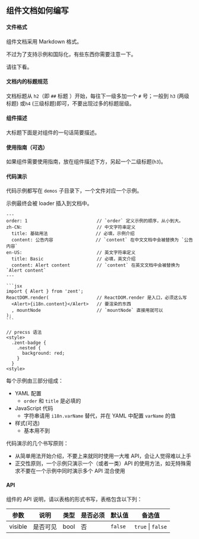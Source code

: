 ## 组件文档如何编写

#### 文件格式

组件文档采用 Markdown 格式。

不过为了支持示例和国际化，有些东西你需要注意一下。

请往下看。

#### 文档内的标题规范

文档标题从 `h2`（即 `##` 标题 ）开始，每往下一级多加一个 `#` 号；一般到 `h3` (两级标题) 或`h4` (三级标题)即可，不要出现过多的标题层级。

#### 组件描述

大标题下面是对组件的一句话简要描述。

#### 使用指南（可选）

如果组件需要使用指南，放在组件描述下方，另起一个二级标题(`h3`)。

#### 代码演示

代码示例都写在 `demos` 子目录下，一个文件对应一个示例。

示例最终会被 loader 插入到文档中。

    
    ---
    order: 1                          // `order` 定义示例的顺序，从小到大。
    zh-CN:                            // 中文字符串定义
      title: 基础用法                  // 必填，示例介绍
      content: 公告内容                // `content` 在中文文档中会被替换为 `公告内容`
    en-US:                            // 英文字符串定义
      title: Basic                    // 必填，英文介绍
      content: Alert content          // `content` 在英文文档中会被替换为 `Alert content`
    ---
    
    ```jsx
    import { Alert } from 'zent';
    ReactDOM.render(                  // ReactDOM.render 是入口，必须这么写
      <Alert>{i18n.content}</Alert>   // 要渲染的东西
      , mountNode                     // `mountNode` 直接用就可以
    );
    ```
    
    // precss 语法
    <style>
      .zent-badge {
        .nested {
          background: red;
        }
      }
    <style>

每个示例由三部分组成：

- YAML 配置
  - `order` 和 `title` 是必填的
- JavaScript 代码
  - 字符串请用 `i18n.varName` 替代，并在 YAML 中配置 `varName` 的值
- 样式(可选)
  - 基本用不到

代码演示的几个书写原则：

- 从简单用法开始介绍，不要上来就同时使用一大堆 API，会让人觉得难以上手
- 正交性原则，一个示例只演示一个（或者一类）API 的使用方法，如无特殊需求不要在一个示例中同时演示多个 API 混合使用

#### API

组件的 API 说明，请以表格的形式书写，表格包含以下列：

| 参数         |   说明         | 类型     | 是否必须    | 默认值      | 备选值            |
| ------------ | ------------- | -------- | ---------- | ---------- | ----------------- |
| visible      | 是否可见       | bool     |  否   |  `false`   | `true` \| `false` |
